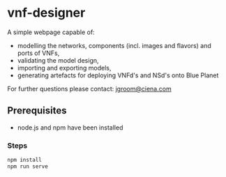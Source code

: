 # vnf-designer

A simple webpage capable of:

- modelling the networks, components (incl. images and flavors) and ports of VNFs,
- validating the model design,
- importing and exporting models,
- generating artefacts for deploying VNFd's and NSd's onto Blue Planet

For further questions please contact: jgroom@ciena.com

## Prerequisites

- node.js and npm have been installed

### Steps

```bash
npm install
npm run serve
```
